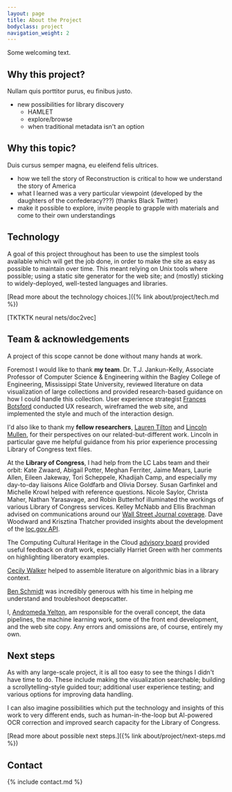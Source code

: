```yaml
---
layout: page
title: About the Project
bodyclass: project
navigation_weight: 2
---
```


Some welcoming text.

## Why this project?
Nullam quis porttitor purus, eu finibus justo.
* new possibilities for library discovery
  * HAMLET
  * explore/browse
  * when traditional metadata isn't an option

## Why this topic?
Duis cursus semper magna, eu eleifend felis ultrices.
* how we tell the story of Reconstruction is critical to how we understand the story of America
* what I learned was a very particular viewpoint (developed by the daughters of the confederacy???) (thanks Black Twitter)
* make it possible to explore, invite people to grapple with materials and come to their own understandings

## Technology
A goal of this project throughout has been to use the simplest tools available which will get the job done, in order to make the site as easy as possible to maintain over time. This meant relying on Unix tools where possible; using a static site generator for the web site; and (mostly) sticking to widely-deployed, well-tested languages and libraries.

[Read more about the technology choices.]({% link about/project/tech.md %})

[TKTKTK neural nets/doc2vec]

## Team & acknowledgements
A project of this scope cannot be done without many hands at work.

Foremost I would like to thank **my team**. Dr. T.J. Jankun-Kelly, Associate Professor of Computer Science & Engineering within the Bagley College of Engineering, Mississippi State University, reviewed literature on data visualization of large collections and provided research-based guidance on how I could handle this collection. User experience strategist [Frances Botsford](https://switchingprotocols.com/) conducted UX research, wireframed the web site, and implemented the style and much of the interaction design.

I'd also like to thank my **fellow researchers**, [Lauren Tilton](http://laurentilton.com/) and [Lincoln Mullen](https://lincolnmullen.com/), for their perspectives on our related-but-different work. Lincoln in particular gave me helpful guidance from his prior experience processing Library of Congress text files.

At the **Library of Congress**, I had help from the LC Labs team and their orbit: Kate Zwaard, Abigail Potter, Meghan Ferriter, Jaime Mears, Laurie Allen, Eileen Jakeway, Tori Scheppele, Khadijah Camp, and especially my day-to-day liaisons Alice Goldfarb and Olivia Dorsey. Susan Garfinkel and Michelle Krowl helped with reference questions. Nicole Saylor, Christa Maher, Nathan Yarasavage, and Robin Butterhof illuminated the workings of various Library of Congress services. Kelley McNabb and Ellis Brachman advised on communications around our [Wall Street Journal coverage](https://www.wsj.com/articles/library-of-congress-looks-to-ai-to-help-users-sift-through-its-collection-11624552197). Dave Woodward and Krisztina Thatcher provided insights about the development of the [loc.gov API](https://libraryofcongress.github.io/data-exploration/).

The Computing Cultural Heritage in the Cloud [advisory board](https://labs.loc.gov/work/experiments/cchc/) provided useful feedback on draft work, especially Harriet Green with her comments on highlighting liberatory examples.

[Cecily Walker](https://cecily.info/) helped to assemble literature on algorithmic bias in a library context.

[Ben Schmidt](https://benschmidt.org/) was incredibly generous with his time in helping me understand and troubleshoot deepscatter.

I, [Andromeda Yelton](http://andromedayelton.com/), am responsible for the overall concept, the data pipelines, the machine learning work, some of the front end development, and the web site copy. Any errors and omissions are, of course, entirely my own.

## Next steps
As with any large-scale project, it is all too easy to see the things I didn't have time to do. These include making the visualization searchable; building a scrollytelling-style guided tour; additional user experience testing; and various options for improving data handling.

I can also imagine possibilities which put the technology and insights of this work to very different ends, such as human-in-the-loop but AI-powered OCR correction and improved search capacity for the Library of Congress.

[Read more about possible next steps.]({% link about/project/next-steps.md %})

## Contact
{% include contact.md %}
